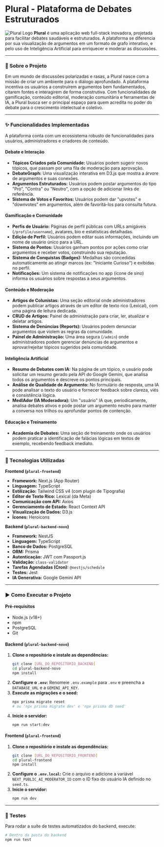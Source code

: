 # Plural - Plataforma de Debates Estruturados

![Plural Logo](https://via.placeholder.com/300x100.png?text=Plural+Logo) **Plural** é uma aplicação web full-stack inovadora, projetada para facilitar debates saudáveis e estruturados. A plataforma se diferencia por sua visualização de argumentos em um formato de grafo interativo, e pelo uso de Inteligência Artificial para enriquecer e moderar as discussões.

---

### 📖 Sobre o Projeto

Em um mundo de discussões polarizadas e rasas, a Plural nasce com a missão de criar um ambiente para o diálogo aprofundado. A plataforma incentiva os usuários a construírem argumentos bem fundamentados, citarem fontes e interagirem de forma construtiva. Com funcionalidades de gamificação, conteúdo editorial, moderação comunitária e ferramentas de IA, a Plural busca ser o principal espaço para quem acredita no poder do debate para o crescimento intelectual e coletivo.

---

### ✨ Funcionalidades Implementadas

A plataforma conta com um ecossistema robusto de funcionalidades para usuários, administradores e criadores de conteúdo.

#### Debate e Interação
* **Tópicos Criados pela Comunidade:** Usuários podem sugerir novos tópicos, que passam por uma fila de moderação para aprovação.
* **DebateGraph:** Uma visualização interativa em D3.js que mostra a árvore de argumentos e suas conexões.
* **Argumentos Estruturados:** Usuários podem postar argumentos do tipo "Pró", "Contra" ou "Neutro", com a opção de adicionar links de referência.
* **Sistema de Votos e Favoritos:** Usuários podem dar "upvotes" e "downvotes" em argumentos, além de favoritá-los para consulta futura.

#### Gamificação e Comunidade
* **Perfis de Usuário:** Páginas de perfil públicas com URLs amigáveis (`/profile/username`), avatares, bio e estatísticas detalhadas.
* **Edição de Perfil:** Usuários podem editar suas informações, incluindo um nome de usuário único para a URL.
* **Sistema de Pontos:** Usuários ganham pontos por ações como criar argumentos e receber votos, construindo sua reputação.
* **Sistema de Conquistas (Badges):** Medalhas são concedidas automaticamente ao atingir marcos (ex: "Iniciante Curioso") e exibidas no perfil.
* **Notificações:** Um sistema de notificações no app (ícone de sino) informa os usuários sobre respostas a seus argumentos.

#### Conteúdo e Moderação
* **Artigos de Colunistas:** Uma seção editorial onde administradores podem publicar artigos através de um editor de texto rico (Lexical), com uma página de leitura dedicada.
* **CRUD de Artigos:** Painel de administração para criar, ler, atualizar e deletar artigos.
* **Sistema de Denúncias (Reports):** Usuários podem denunciar argumentos que violem as regras da comunidade.
* **Painel de Administração:** Uma área segura (`/admin`) onde administradores podem gerenciar denúncias de argumentos e aprovar/rejeitar tópicos sugeridos pela comunidade.

#### Inteligência Artificial
* **Resumo de Debates com IA:** Na página de um tópico, o usuário pode solicitar um resumo gerado pela API do Google Gemini, que analisa todos os argumentos e descreve os pontos principais.
* **Análise de Qualidade de Argumento:** No formulário de resposta, uma IA pode analisar o texto do usuário e fornecer feedback sobre clareza, viés e consistência lógica.
* **MedIAdor (IA Moderadora):** Um "usuário" IA que, periodicamente, analisa debates ativos e pode postar um argumento neutro para manter a conversa nos trilhos ou aprofundar pontos de contenção.

#### Educação e Treinamento
* **Academia de Debates:** Uma seção de treinamento onde os usuários podem praticar a identificação de falácias lógicas em textos de exemplo, recebendo feedback imediato.

---

### 🚀 Tecnologias Utilizadas

**Frontend (`plural-frontend`)**
* **Framework:** Next.js (App Router)
* **Linguagem:** TypeScript
* **Estilização:** Tailwind CSS v4 (com plugin de Tipografia)
* **Editor de Texto Rico:** Lexical (da Meta)
* **Comunicação com API:** Axios
* **Gerenciamento de Estado:** React Context API
* **Visualização de Dados:** D3.js
* **Ícones:** Heroicons

**Backend (`plural-backend-novo`)**
* **Framework:** NestJS
* **Linguagem:** TypeScript
* **Banco de Dados:** PostgreSQL
* **ORM:** Prisma
* **Autenticação:** JWT com Passport.js
* **Validação:** `class-validator`
* **Tarefas Agendadas (Cron):** `@nestjs/schedule`
* **Testes:** Jest
* **IA Generativa:** Google Gemini API

---

### ▶️ Como Executar o Projeto

#### Pré-requisitos
* Node.js (v18+)
* npm
* PostgreSQL
* Git

#### Backend (`plural-backend-novo`)
1.  **Clone o repositório e instale as dependências:**
    ```bash
    git clone [URL_DO_REPOSITORIO_BACKEND]
    cd plural-backend-novo
    npm install
    ```
2.  **Configure o `.env`:** Renomeie `.env.example` para `.env` e preencha a `DATABASE_URL` e a `GEMINI_API_KEY`.
3.  **Execute as migrações e o seed:**
    ```bash
    npx prisma migrate reset
    # ou 'npx prisma migrate dev' e 'npx prisma db seed'
    ```
4.  **Inicie o servidor:**
    ```bash
    npm run start:dev
    ```

#### Frontend (`plural-frontend`)
1.  **Clone o repositório e instale as dependências:**
    ```bash
    git clone [URL_DO_REPOSITORIO_FRONTEND]
    cd plural-frontend
    npm install
    ```
2.  **Configure o `.env.local`:** Crie o arquivo e adicione a variável `NEXT_PUBLIC_AI_MODERATOR_ID` com o ID fixo do usuário IA definido no `seed.ts`.
3.  **Inicie o servidor:**
    ```bash
    npm run dev
    ```

---

### 🧪 Testes

Para rodar a suíte de testes automatizados do backend, execute:
```bash
# Dentro da pasta do backend
npm run test